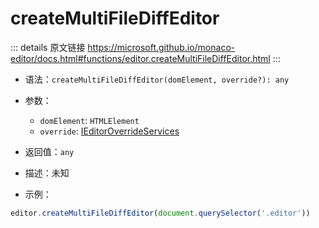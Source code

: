 # createMultiFileDiffEditor

<backTop />
        
::: details 原文链接
https://microsoft.github.io/monaco-editor/docs.html#functions/editor.createMultiFileDiffEditor.html
:::


- 语法：`createMultiFileDiffEditor(domElement, override?): any`

- 参数：
  - `domElement`: `HTMLElement`
  - `override`: [IEditorOverrideServices](/api/editor/IEditorOverrideServices.md)

- 返回值：`any`

- 描述：未知

- 示例：

```js
editor.createMultiFileDiffEditor(document.querySelector('.editor'))
```